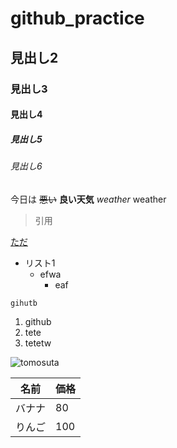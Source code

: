 # github_practice
## 見出し2
### 見出し3
#### 見出し4
##### 見出し5
###### 見出し6
今日は ~~悪い~~ **良い天気** *weather* weather
> 引用 

[ただ](index.html)
- リスト1
  - efwa
    - eaf

`gihutb`

1. github
2. tete
3. tetetw

![tomosuta](toajwoefjdo)

名前 | 価格
--- | ---
バナナ | 80
りんご | 100
